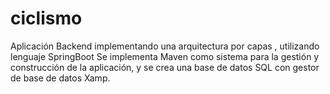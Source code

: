 # ciclismo
Aplicación Backend implementando una arquitectura por capas , utilizando lenguaje SpringBoot 
Se implementa Maven como sistema para la gestión y construcción de la aplicación, 
y se crea una base de datos SQL con gestor de base de datos Xamp.

